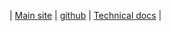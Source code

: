 
|  [Main site](https://www.my-nanny.org/)
|  [github](https://github.com/dystopian-smurfs/my-nanny-api)
|  [Technical docs](../jsdocs/index.html)
|
